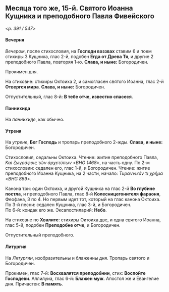 
## Месяца того же, 15-й. Святого Иоанна Кущника и преподобного Павла Фивейского  

<*p. 391 / 547*>

#### Вечерня

*Вечером*, после стихословия, на **Господи воззвах** ставим 6 и поем стихиры 3 Кущника, глас 2-й, 
подобен **Егда от Древа Тя**, и другие 2 преподобного Павла, повторяя 1-ю. **Слава, и ныне:** Богородичен.   

Прокимен дня. 

На стиховне: стихиры Октоиха 2, и самогласен святого Иоанна, глас 2-й **Отвергся мира**.
**Слава, и ныне:** Богородичен.  

Отпустительный, глас 8-й: **В тебе отче, известно спасеся**. 

#### Паннихида

На *паннихиде*, как обычно. 

#### Утреня

На *утрене*, **Бог Господь** и тропарь преподобного 2-жды. **Слава, и ныне:** Богородичен. 

Стихословия, седальны Октоиха. 
Чтение: житие преподобного Павла, *Καὶ ζωγράφοις τῶν ἀρχετύπων* <*BHG 1468*>, на часть одну.
По 2-м стихословии: седален его, глас 1-й, и Богородичен. 
Чтение: житие преподобного Иоанна Кущника, на 2 части, начало: *Τυραννικόν τι χρῆμα* <*BHG 869*>. 

Канона три: один Октоиха, и другой Кущника на глас 2-й **Во глубине постла**, и преподобного Павла, 
глас 8-й **Колесницегонителя фараоня**, Феофана, 3 по 4. 
Но первым идет тот, который на глас канона Октоиха.   
По 3-й песни: седален Кущника, глас 3-й, и Богородичен.   
По 6-й: кондак его же.
Эксапостиларий: **Небо**.  

На стиховне по **Хвалите**: стихиры Октоиха две, и одна святого Иоанна, глас 5-й, подобен 
**Преподобне отче**, и Богородичен.   

Отпустительный преподобного. 

#### Литургия

На *Литургии*, изобразительны и блаженны дня. 
Тропарь святого и Богородичен. 

Прокимен, глас 7-й: **Восхвалятся преподобнии**, стих: **Воспойте Господеви**. 
Аллилуиа, глас 6-й: **Блажен муж**. 
Апостол же и Евангелие дня. 
Причастен: **В память**.  
